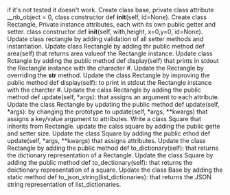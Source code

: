 if it's not tested it doesn't work.
Create class base, private class attribute __nb_object = 0,
	class constructor def __init__(self, id=None).
Create class Rectangle, Private instance attributes,
	each with its own public getter and setter.
	class constructor def __init__(self, with,height, x=0,y=0, id=None).
Update class rectangle by adding validation of all setter methods and instantiation.
Update class Rectangle by adding thr public method def area(self) that returns
	area valueof the Rectangle instance.
Update class Rctangle by adding the public method def display(self) that prints
	in stdout the Rectangle instance with the character #.
Update the Rectangle by overriding the __str__ method.
Update the class Rectangle by improving the public method def display(self):
	to print in stdout the Rectangle instance with the charcter #.
Update the calss Rectangle by adding the public method def update(self, *args):
	that assigns an argument to each attribute.
Update the class Rectangle by updating the public method def update(self, *args):
	by changing the prototype to update(self, *args, **kwargs) that assigns
	a key/value argument to attributes.
Write a class Square that inherits from Rectangle.
update the calss square by adding the public gette and setter size.
Update the class Square by adding the public ethod def update(self, *args, **kwargs)
	that assigns attributes.
Update the class Rectangle by adding the public method def to_dictionary(self):
	that returns the dictionary representation of a Rectangle.
Update the class Square by adding the public method def to_dectionary(self):
	that returns the deictionary representation of a square.
Update the class Base by adding the static method def to_json_string(list_dictionaries):
	that returns the JSON string representation of list_dictionaries. 
